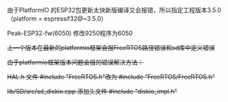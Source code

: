 由于PlatformIO 的ESP32包更新太快新版编译又会报错，所以指定工程版本3.5.0（platform = espressif32@~3.5.0）

Peak-ESP32-fw(6050)      修改9250程序为6050

~~上一个版本在最新的platformio框架会报FreeRTOS路径错误和sd库中定义错误~~

~~由于platformio框架版本问题会报的错误解决方法：~~

~~HAL.h 文件  \#include "FreeRTOS.h"改为 \#include "FreeRTOS/FreeRTOS.h"~~

~~lib/SD/src/sd_diskio.cpp   添加头文件 \#include "diskio_impl.h"~~